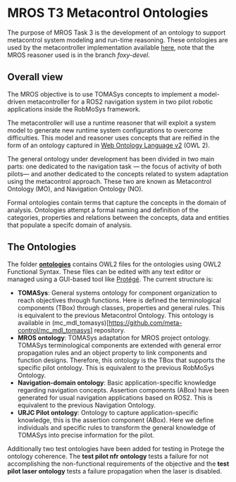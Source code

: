 # MROS T3 Metacontrol Ontologies

The purpose of MROS Task 3 is the development of an ontology to support metacontrol system modeling and run-time reasoning. These ontologies are used by the metacontroller implementation available [here](https://github.com/tud-cor/mc_mros_reasoner/tree/foxy_devel), note that the MROS reasoner used is in the branch _foxy-devel_.

## Overall view

The MROS objective is to use TOMASys concepts to implement a model-driven metacontroller for a ROS2 navigation system in two pilot robotic applications inside the RobMoSys framework.

The metacontroller will use a runtime reasoner that will exploit a system model to generate new runtime system configurations to overcome difficulties. This model and reasoner uses concepts that are reified in the form of an ontology captured in [Web Ontology Language v2](https://www.w3.org/TR/owl2-syntax/) (OWL 2).

The general ontology under development has been divided in two main parts: one dedicated to the navigation task — the focus of activity of both pilots— and another dedicated to the concepts related to system adaptation using the metacontrol approach. These two are known as Metacontrol Ontology (MO), and Navigation Ontology (NO).

Formal ontologies contain terms that capture the concepts in the domain of analysis. Ontologies attempt a formal naming and definition of the categories, properties and relations between the concepts, data and entities that populate a specifc domain of analysis.

## The Ontologies

The folder [**ontologies**](https://github.com/MROS-RobMoSys-ITP/metacontrol_ontology/tree/master/ontologies "MROS Ontologies") contains OWL2 files for the ontologies using OWL2 Functional Syntax. These files can be edited with any text editor or managed using a GUI-based tool like [Protégé](https://protege.stanford.edu/). The current structure is:

- **TOMASys**: General systems ontology for component organization to reach objectives through functions. Here is defined the terminological components (TBox) through classes, properties and general rules. This is equivalent to the previous Metacontrol Ontology. This ontology is available in (mc_mdl_tomasys)[https://github.com/meta-control/mc_mdl_tomasys] repository.
- **MROS ontology**: TOMASys adaptation for MROS project ontology. TOMASys terminological components are extended with general error propagation rules and an object property to link components and function designs. Therefore, this ontology is the TBox that supports the specific pilot ontology. This is equivalent to the previous RobMoSys Ontology.
- **Navigation-domain ontology**: Basic application-specific knowledge regarding navigation concepts. Assertion components (ABox) have been generated for usual navigation applications based on ROS2. This is equivalent to the previous Navigation Ontology.
- **URJC Pilot ontology**: Ontology to capture application-specific knowledge, this is the assertion component (ABox). Here we define individuals and specific rules to transform the general knowledge of TOMASys into precise information for the pilot. 

Additionally two test ontologies have been added for testing in Protege the ontology coherence. The 
**test pilot nfr ontology** tests a failure for not accomplishing the non-functional requirements of the objective and the **test pilot laser ontology** tests a failure propagation when the laser is disabled. 
